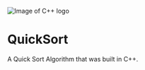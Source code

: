 ![Image of C++ logo](http://www.planet-source-code.com/vb/2010Redesign/images/LangugeHomePages/CPlusPlus.jpg)

QuickSort
=========

A Quick Sort Algorithm that was built in C++.
